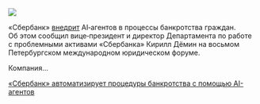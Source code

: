 <!--2025-05-21 12:46:16-->
<div class="yb">
  <div class="rss habr"><img src="https://habrastorage.org/getpro/habr/upload_files/cfe/d00/422/cfed004222804c5554bf58b05b2d175d.webp" /><p>«Сбербанк» <a href="https://www.sberbank.ru/ru/sberpress/all" rel="noopener noreferrer nofollow">внедрит</a> AI‑агентов в&nbsp;процессы банкротства граждан. Об&nbsp;этом сообщил вице‑президент и директор Департамента по&nbsp;работе с&nbsp;проблемными активами «Сбербанка» Кирилл Дёмин на&nbsp;восьмом Петербургском международном юридическом форуме.</p><p>Компания... <p class="titl"><a href="https://habr.com/ru/news/911512/?utm_source=habrahabr&utm_medium=rss&utm_campaign=911512">«Сбербанк» автоматизирует процедуры банкротства с помощью AI-агентов</a></p></div>
</div>
